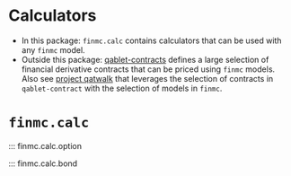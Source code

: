 # Calculators

- In this package: `finmc.calc` contains calculators that can be used with any `finmc` model.
- Outside this package: [qablet-contracts](https://qablet.github.io/qablet-contracts/) defines a large selection of
financial derivative contracts that can be priced using `finmc` models.
Also see [project qatwalk](https://github.com/qatwalk/eq/blob/main/README.md) that leverages the selection
of contracts in `qablet-contract` with the selection of models in `finmc`.

# `finmc.calc`

::: finmc.calc.option

::: finmc.calc.bond

